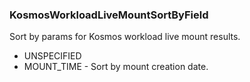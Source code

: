 ### KosmosWorkloadLiveMountSortByField
Sort by params for Kosmos workload live mount results.

- UNSPECIFIED
- MOUNT_TIME - Sort by mount creation date.
